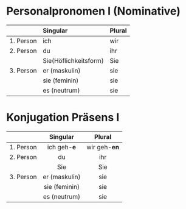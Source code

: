 # Personalpronomen I (Nominative)

|               | Singular              | Plural|
| ------------- |:----------------------| :-----|
| 1. Person     | ich                   | wir   |
| 2. Person     | du                    | ihr   |
|               | Sie(Höflichkeitsform) | Sie   |
| 3. Person     | er (maskulin)         | sie   |
|               | sie (feminin)         | sie   |
|               | es (neutrum)          | sie   |

# Konjugation Präsens I

|               | Singular       | Plural         |
| ------------- |:--------------:| :-------------:|
| 1. Person     | ich geh-**e**  | wir geh-**en** |
| 2. Person     | du             | ihr   |
|               | Sie            | Sie   |
| 3. Person     | er (maskulin)  | sie   |
|               | sie (feminin)  | sie   |
|               | es (neutrum)   | sie   |

